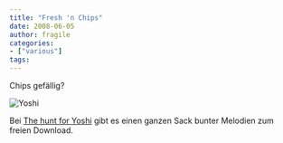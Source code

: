 ```yaml
---
title: "Fresh 'n Chips"
date: 2008-06-05
author: fragile
categories:
- ["various"]
tags:
---
```

Chips gefällig?

<img src="/blog/wp-content/uploads/2008/06/yoshi.jpg" alt="Yoshi" />

Bei <a href="http://www.fireonfive.com/index2.php" target="_blank">The hunt for Yoshi</a> gibt es einen ganzen Sack bunter Melodien zum freien Download.